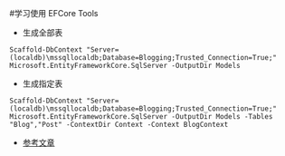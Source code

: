 #学习使用 EFCore Tools

- 生成全部表

```
Scaffold-DbContext "Server=(localdb)\mssqllocaldb;Database=Blogging;Trusted_Connection=True;" Microsoft.EntityFrameworkCore.SqlServer -OutputDir Models
```

- 生成指定表

```
Scaffold-DbContext "Server=(localdb)\mssqllocaldb;Database=Blogging;Trusted_Connection=True;" Microsoft.EntityFrameworkCore.SqlServer -OutputDir Models -Tables "Blog","Post" -ContextDir Context -Context BlogContext
```

- [参考文章](https://docs.microsoft.com/zh-cn/ef/core/miscellaneous/cli/powershell)
